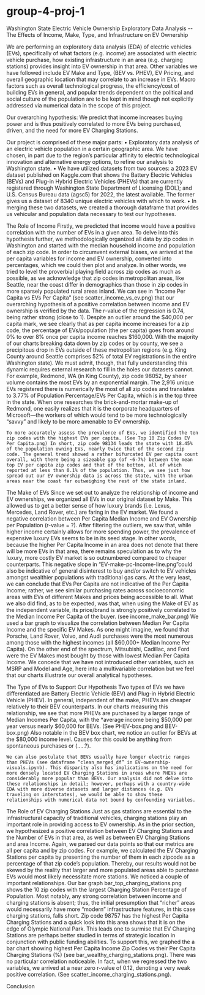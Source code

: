 # group-4-proj-1
Washington State Electric Vehicle Ownership Exploratory Data Analysis -- The Effects of Income, Make, Type, and Infrastructure on EV Ownership


We are performing an exploratory data analysis (EDA) of electric vehicles (EVs), specifically of what factors (e.g. income) are associated with electric vehicle purchase, how existing infrastructure in an area (e.g. charging stations) provides insight into EV ownership in that area. Other variables we have followed include EV Make and Type, (BEV vs. PHEV), EV Pricing, and overall geographic location that may correlate to an increase in EVs. Macro factors such as overall technological progress, the efficiency/cost of building EVs in general, and popular trends dependent on the political and social culture of the population are to be kept in mind though not explicitly addressed via numerical data in the scope of this project.

Our overarching hypothesis: We predict that income increases buying power and is thus positively correlated to more EVs being purchased, driven, and the need for more EV Charging Stations.

Our project is comprised of these major parts:
•	Exploratory data analysis of an electric vehicle population in a certain geographic area. We have chosen, in part due to the region’s particular affinity to electric technological innovation and alternative energy options, to refine our analysis to Washington state.
•	We have utilized datasets from two sources: a 2023 EV dataset published on Kaggle.com that shows the Battery Electric Vehicles (BEVs) and Plug-in Hybrid Electric Vehicles (PHEVs) that are currently registered through Washington State Department of Licensing (DOL); and U.S. Census Bureau data (agsc5) for 2022, the latest available. The former gives us a dataset of 8340 unique electric vehicles with which to work.
•	In merging these two datasets, we created a thorough dataframe that provides us vehicular and population data necessary to test our hypotheses.

The Role of Income
	Firstly, we predicted that income would have a positive correlation with the number of EVs in a given area. To delve into this hypothesis further, we methodologically organized all data by zip codes in Washington and started with the median household income and population of each zip code. In order to circumvent external biases, we arrived at the per capita variables for income and EV ownership, converted into percentages, which we could then plot and analyze. In other words, we tried to level the proverbial playing field across zip codes as much as possible, as we acknowledge that zip codes in metropolitan areas, like Seattle, near the coast differ in demographics than those in zip codes in more sparsely populated rural areas inland. We can see in “Income Per Capita vs EVs Per Capita” (see scatter_income_vs_ev.png) that our overarching hypothesis of a positive correlation between income and EV ownership is verified by the data. The r-value of the regression is 0.74, being rather strong (close to 1). Despite an outlier around the $40,000 per capita mark, we see clearly that as per capita income increases for a zip code, the percentage of EVs/population (the per capita) goes from around 0% to over 8% once per capita income reaches $160,000.	
 	With the majority of our charts breaking data down by zip codes or by county, we see a precipitous drop in EVs outside of these metropolitan regions (e.g. King County around Seattle comprises 52% of total EV registrations in the entire Washington state). We must admit, though, that fully understanding this dynamic requires external research to fill in the holes our datasets cannot. For example, Redmond, WA (in King County), zip code 98052, by sheer volume contains the most EVs by an exponential margin. The 2,916 unique EVs registered there is numerically the most of all zip codes and translates to 3.77% of Population Percentage/EVs Per Capita, which is in the top three in the state. When one researches the brick-and-mortar make-up of Redmond, one easily realizes that it is the corporate headquarters of Microsoft—the workers of which would tend to be more technologically “savvy” and likely to be more amenable to EV ownership.

	To more accurately assess the prevalence of EVs, we identified the ten zip codes with the highest EVs per capita. (See Top 10 Zip Codes EV Per Capita.png) In short, zip code 98134 leads the state with 18.45% of the population owning EVs, nearly twice that of the second zip code. The general trend showed a rather bifurcated EV per capita count overall, with there being a sizeable gap (of ~6-7%) between the mean top EV per capita zip codes and that of the bottom, all of which reported at less than 0.1% of the population. Thus, we see just how spread out our EV ownership data is across the state, with the urban areas near the coast far outweighing the rest of the state inland.

The Make of EVs
	Since we set out to analyze the relationship of income and EV ownerships, we organized all EVs in our original dataset by Make. This allowed us to get a better sense of how luxury brands (i.e. Lexus, Mercedes, Land Rover, etc.) are faring in the EV market. We found a negative correlation between Per Capita Median Income and EV Ownership per Population (r-value = ?). After filtering the outliers, we saw that, while higher income certainly allows for more spending power, the prevalence of expensive luxury EVs seems to be in its seed stage. In other words, because the higher Per Capita Income in an area does not denote that there will be more EVs in that area, there remains speculation as to why the luxury, more costly EV market is so outnumbered compared to cheaper counterparts. This negative slope in “EV-make-pc-Income-line.png”could also be indicative of general disinterest to buy and/or switch to EV vehicles amongst wealthier populations with traditional gas cars. At the very least, we can conclude that EVs Per Capita are not indicative of the Per Capita Income; rather, we see similar purchasing rates across socioeconomic areas with EVs of different Makes and prices being accessible to all.
	What we also did find, as to be expected, was that, when using the Make of EV as the independent variable, its price/brand is strongly positively correlated to the Median Income Per Capita of the buyer. (see income_make_bar.png) We used a bar graph to visualize the correlation between Median Per Capita Income and the specific EV Makes. As one might imagine, we found that Porsche, Land Rover, Volvo, and Audi purchases were the most numerous among those with the highest incomes (all $60,000+ Median Income Per Capita). On the other end of the spectrum, Mitsubishi, Cadillac, and Ford were the EV Makes most bought by those with lowest Median Per Capita Income. We concede that we have not introduced other variables, such as MSRP and Model and Age, here into a multivariable correlation but we feel that our charts illustrate our overall analytical hypotheses. 
	
The Type of EVs to Support Our Hypothesis
	Two types of EVs we have differentiated are Battery Electric Vehicle (BEV) and Plug-in Hybrid Electric Vehicle (PHEV). In general, independent of the make, PHEVs are cheaper relatively to their BEV counterparts. In our charts measuring this relationship, we see that more PHEVs are purchased by a larger range of Median Incomes Per Capita, with the *average income being $50,000 per year versus nearly $60,000 for BEVs. (See PHEV-box.png and BEV-box.png) Also notable in the BEV box chart, we notice an outlier for BEVs at the $80,000 income level. Causes for this could be anything from spontaneous purchases or (…..?). 

	We can also postulate that BEVs usually have longer electric ranges than PHEVs (see dataframe “clean_merged_df” in EV-ownership-visuals.ipynb). This disparity also has implications on the need for more densely located EV Charging Stations in areas where PHEVs are considerably more popular than BEVs. Our analysis did not delve into these relationships in detail; however, perhaps with a country-wide EDA with more diverse datasets and larger distances (e.g. EVs traveling on interstates), we would be able to show these relationships with numerical data not bound by confounding variables.
	 

The Role of EV Charging Stations
	Just as gas stations are essential to the infrastructural capacity of traditional vehicles, charging stations play an important role in providing access to EV ownership. As in the prior section, we hypothesized a positive correlation between EV Charging Stations and the Number of EVs in that area, as well as between EV Charging Stations and area Income. Again, we parsed our data points so that our metrics are all per capita and by zip codes. For example, we calculated the EV Charging Stations per capita by presenting the number of them in each zipcode as a percentage of that zip code’s population. Thereby, our results would not be skewed by the reality that larger and more populated areas able to purchase EVs would most likely necessitate more stations.
	We noticed a couple of important relationships. Our bar graph bar_top_charging_stations.png shows the 10 zip codes with the largest Charging Station Percentage of Population. Most notably, any strong correlation between income and charging stations is absent; thus, the initial presumption that “richer” areas would necessarily have more “modern” infrastructure features, in this case charging stations, falls short. Zip code 98757 has the highest Per Capita Charging Stations and a quick look into this area shows that it is on the edge of Olympic National Park. This leads one to surmise that EV Charging Stations are perhaps better studied in terms of strategic location in conjunction with public funding abilities.
	To support this, we graphed the a bar chart showing highest Per Capita Income Zip Codes vs their Per Capita Charging Stations (%) (see bar_wealthy_charging_stations.png). There was no particular correlation noticeable. In fact, when we regressed the two variables, we arrived at a near zero r-value of 0.12, denoting a very weak positive correlation. (See scatter_income_charging_stations.png).


Conclusion

